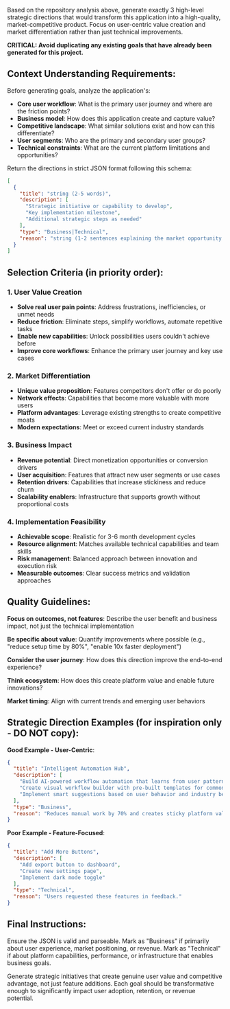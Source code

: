 Based on the repository analysis above, generate exactly 3 high-level strategic directions that would transform this application into a high-quality, market-competitive product. Focus on user-centric value creation and market differentiation rather than just technical improvements.

**CRITICAL: Avoid duplicating any existing goals that have already been generated for this project.**

## Context Understanding Requirements:

Before generating goals, analyze the application's:
- **Core user workflow**: What is the primary user journey and where are the friction points?
- **Business model**: How does this application create and capture value?
- **Competitive landscape**: What similar solutions exist and how can this differentiate?
- **User segments**: Who are the primary and secondary user groups?
- **Technical constraints**: What are the current platform limitations and opportunities?

Return the directions in strict JSON format following this schema:

```json
[
  {
    "title": "string (2-5 words)",
    "description": [
      "Strategic initiative or capability to develop",
      "Key implementation milestone",
      "Additional strategic steps as needed"
    ],
    "type": "Business|Technical",
    "reason": "string (1-2 sentences explaining the market opportunity or competitive advantage)"
  }
]
```

## Selection Criteria (in priority order):

### 1. User Value Creation
- **Solve real user pain points**: Address frustrations, inefficiencies, or unmet needs
- **Reduce friction**: Eliminate steps, simplify workflows, automate repetitive tasks
- **Enable new capabilities**: Unlock possibilities users couldn't achieve before
- **Improve core workflows**: Enhance the primary user journey and key use cases

### 2. Market Differentiation
- **Unique value proposition**: Features competitors don't offer or do poorly
- **Network effects**: Capabilities that become more valuable with more users
- **Platform advantages**: Leverage existing strengths to create competitive moats
- **Modern expectations**: Meet or exceed current industry standards

### 3. Business Impact
- **Revenue potential**: Direct monetization opportunities or conversion drivers
- **User acquisition**: Features that attract new user segments or use cases
- **Retention drivers**: Capabilities that increase stickiness and reduce churn
- **Scalability enablers**: Infrastructure that supports growth without proportional costs

### 4. Implementation Feasibility
- **Achievable scope**: Realistic for 3-6 month development cycles
- **Resource alignment**: Matches available technical capabilities and team skills
- **Risk management**: Balanced approach between innovation and execution risk
- **Measurable outcomes**: Clear success metrics and validation approaches

## Quality Guidelines:

**Focus on outcomes, not features**: Describe the user benefit and business impact, not just the technical implementation

**Be specific about value**: Quantify improvements where possible (e.g., "reduce setup time by 80%", "enable 10x faster deployment")

**Consider the user journey**: How does this direction improve the end-to-end experience?

**Think ecosystem**: How does this create platform value and enable future innovations?

**Market timing**: Align with current trends and emerging user behaviors

## Strategic Direction Examples (for inspiration only - DO NOT copy):

**Good Example - User-Centric**:
```json
{
  "title": "Intelligent Automation Hub",
  "description": [
    "Build AI-powered workflow automation that learns from user patterns",
    "Create visual workflow builder with pre-built templates for common tasks",
    "Implement smart suggestions based on user behavior and industry best practices"
  ],
  "type": "Business",
  "reason": "Reduces manual work by 70% and creates sticky platform value that competitors can't easily replicate."
}
```

**Poor Example - Feature-Focused**:
```json
{
  "title": "Add More Buttons",
  "description": [
    "Add export button to dashboard",
    "Create new settings page",
    "Implement dark mode toggle"
  ],
  "type": "Technical",
  "reason": "Users requested these features in feedback."
}
```

## Final Instructions:

Ensure the JSON is valid and parseable. Mark as "Business" if primarily about user experience, market positioning, or revenue. Mark as "Technical" if about platform capabilities, performance, or infrastructure that enables business goals.

Generate strategic initiatives that create genuine user value and competitive advantage, not just feature additions. Each goal should be transformative enough to significantly impact user adoption, retention, or revenue potential.